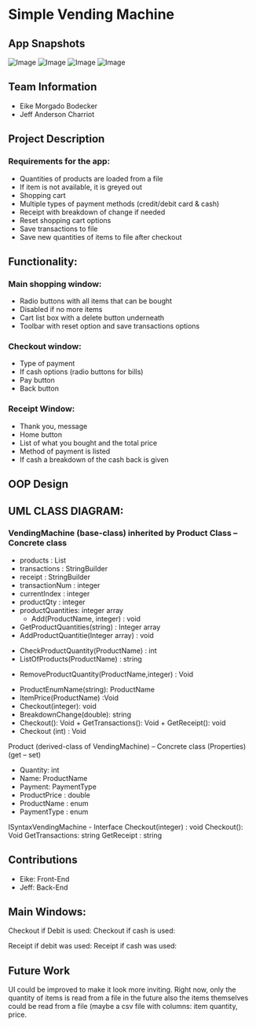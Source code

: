 # Simple Vending Machine
## App Snapshots
![Image](https://i.ibb.co/2FSq7bJ/vendingmachine.png)
![Image](https://i.ibb.co/NshvMPm/vendingmachinecheckout.png)
![Image](https://i.ibb.co/LgcmcWH/Receipt.png)
![Image](https://i.ibb.co/GptBmbM/Receiptv2.png)
## Team Information
- Eike Morgado Bodecker
- Jeff Anderson Charriot
## Project Description
### Requirements for the app:
-	Quantities of products are loaded from a file
-	If item is not available, it is greyed out
-	Shopping cart
-	Multiple types of payment methods (credit/debit card & cash)
-	Receipt with breakdown of change if needed
-	Reset shopping cart options
-	Save transactions to file
-	Save new quantities of items to file after checkout

## Functionality:
### Main shopping window:
-	Radio buttons with all items that can be bought
-	Disabled if no more items
-	Cart list box with a delete button underneath
-	Toolbar with reset option and save transactions options

### Checkout window:
-	Type of payment
-	If cash options (radio buttons for bills)
-	Pay button
-	Back button
### Receipt Window:
-	Thank you, message
-	Home button
-	List of what you bought and the total price
-	Method of payment is listed
-	If cash a breakdown of the cash back is given

## OOP Design
## UML CLASS DIAGRAM:
### VendingMachine (base-class) inherited by Product Class – Concrete class
-	products : List<Product>
-	transactions : StringBuilder
-	receipt : StringBuilder
-	transactionNum : integer
-	currentIndex : integer
-	productQty : integer
-	productQuantities: integer array
     + Add(ProductName, integer) : void
-	GetProductQuantities(string) : Integer array
-	AddProductQuantitie(Integer array) : void
+ CheckProductQuantity(ProductName) : int
+ ListOfProducts(ProductName) : string
-	RemoveProductQuantity(ProductName,integer) : Void
+   ProductEnumName(string): ProductName
+ ItemPrice(ProductName) :Void
+ Checkout(integer): void
+ BreakdownChange(double): string
+ Checkout(): Void
       + GetTransactions(): Void
       + GetReceipt(): void
+ Checkout (int) : Void


Product (derived-class of VendingMachine) – Concrete class
(Properties) (get – set)
+ Quantity: int
+ Name: ProductName
+ Payment: PaymentType
+ ProductPrice : double
+ ProductName : enum
+ PaymentType : enum
 
ISyntaxVendingMachine - Interface
Checkout(integer) : void
Checkout(): Void
GetTransactions: string
GetReceipt : string

## Contributions
- Eike: Front-End
- Jeff: Back-End

## Main Windows:
 

Checkout if Debit is used:	Checkout if cash is used:
    	 
Receipt if debit was used:	Receipt if cash was used:
 		 

## Future Work
UI could be improved to make it look more inviting.
Right now, only the quantity of items is read from a file in the future also the items themselves could be read from a file (maybe a csv file with columns: item quantity, price.


